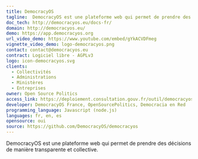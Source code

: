 ```yaml
---
title: DemocracyOS
tagline:  DemocracyOS est une plateforme web qui permet de prendre des décisions de manière transparente et collective.
doc_tech: http://democracyos.eu/docs-fr/
domain: http://democracyos.eu/
demo: https://app.democracyos.org
url_video_demo: https://www.youtube.com/embed/gYkACVDFmeg
vignette_video_demo: logo-democracyos.png
contact: contact@democracyos.eu
contract: Logiciel libre - AGPLv3
logo: icon-democracyos.svg
clients:
  - Collectivités
  - Administrations
  - Ministères
  - Entreprises
owner: Open Source Politics
access_link: https://deploiement.consultation.gouv.fr/outil/democracyos
developer: DemocracyOS France, OpenSourcePolitics, Democracia en Red
programming_language: Javascript (node.js)
languages: fr, en, es
opensource: oui
source: https://github.com/DemocracyOS/democracyos
---
```

DemocracyOS est une plateforme web qui permet de prendre des décisions de manière transparente et collective.